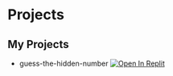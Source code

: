 # Projects

## My Projects
- guess-the-hidden-number [![Open In Replit]()](https://replit.com/@lolenseu/Guest-the-Hidden-Number-Mini-Game)
